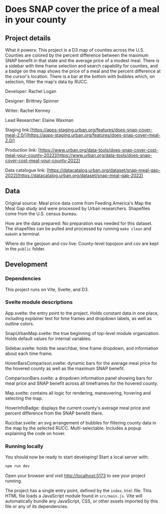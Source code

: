 # Does SNAP cover the price of a meal in your county

## Project details
What it powers: This project is a D3 map of counties across the U.S. Counties are colored by the percent difference between the maximum SNAP benefit in that state and the average price of a modest meal. There is a sidebar with time frame selection and search capability for counties, and a badge on the map shows the price of a meal and the percent difference at the cursor's location. There is a bar at the bottom with bubbles  which, on selection, filter the map's data by RUCC.

Developer: Rachel Logan

Designer: Brittney Spinner

Writer: Rachel Kenney

Lead Researcher: Elaine Waxman

Staging link:[https://apps-staging.urban.org/features/does-snap-cover-meal-2.0/](https://apps-staging.urban.org/features/does-snap-cover-meal-2.0/)

Production link: [https://www.urban.org/data-tools/does-snap-cover-cost-meal-your-county-2022](https://www.urban.org/data-tools/does-snap-cover-cost-meal-your-county-2022)

Data catalogue link: [https://datacatalog.urban.org/dataset/snap-meal-gap-2022](https://datacatalog.urban.org/dataset/snap-meal-gap-2022)


## Data
Original source: Meal price data come from Feeding America's Map the Meal Gap study and were processed by Urban researchers. Shapefiles come from the U.S. census bureau.

How are the data prepared: No preparation was needed for this dataset. The shapefiles can be pulled and processed by running ```make clean``` and ```make```in a terminal.

Where do the geojson and csv live: County-level topojson and csv are kept in the ```public``` folder.


## Development

### Dependencies
This project runs on Vite, Svelte, and D3.

### Svelte module descriptions
App.svelte: the entry point to the project. Holds constant data in one place, including explainer text for time frames and dropdown labels, as well as outline colors.

SnapUrbanMap.svelte: the true beginning of top-level module organization. Holds default values for internal variables.

Sidebar.svelte: holds the searchbar, time frame dropdown, and information about each time frame. 

HoverBarsComparison.svelte: dynamic bars for the average meal price for the hovered county as well as the maximum SNAP benefit. 

ComparisonBars.svelte: a dropdown information panel showing bars for meal price and SNAP benefit across all timeframes for the hovered county. 

Map.svelte: contains all logic for rendering, maneuvering, hovering and selecting the map. 

HoverInfoBadge: displays the current county's average meal price and percent difference from the SNAP benefit there. 

Ruccbar.svelte: an svg arrangement of bubbles for filtering county data in the map by the selected RUCC. Multi-selectable. Includes a popup explaining the code on hover.


### Running locally

You should now be ready to start developing! Start a local server with:

```bash
npm run dev
```

Open your browser and visit [http://localhost:5173](http://localhost:5173) to see your project running.

The project has a single entry point, defined by the `index.html` file. This HTML file loads a JavaScript module found in `src/main.js`. Vite will automatically bundle any JavaScript, CSS, or other assets imported by this file or any of its dependencies.
